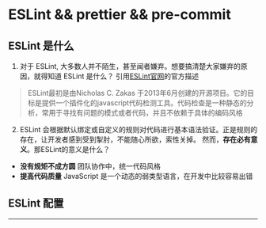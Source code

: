 # ESLint && prettier && pre-commit

## ESLint 是什么
1. 对于 ESLint, 大多数人并不陌生，甚至闻者嫌弃。想要搞清楚大家嫌弃的原因，就得知道 ESLint 是什么？ 引用[ESLint官网](https://cn.eslint.org/)的官方描述

> ESLint最初是由Nicholas C. Zakas 于2013年6月创建的开源项目。它的目标是提供一个插件化的javascript代码检测工具。代码检查是一种静态的分析，常用于寻找有问题的模式或者代码，并且不依赖于具体的编码风格

2. ESLint 会根据默认绑定或自定义的规则对代码进行基本语法验证。正是规则的存在，让开发者感到受到掣肘，不能随心所欲，索性关掉。 然而，**存在必有意义**。那ESLint的意义是什么？
- **没有规矩不成方圆**  团队协作中，统一代码风格
- **提高代码质量** JavaScript 是一个动态的弱类型语言，在开发中比较容易出错

## ESLint 配置

***

